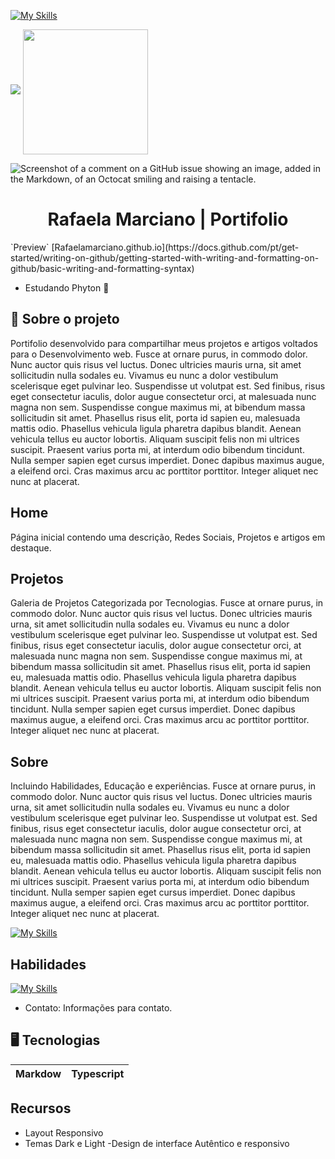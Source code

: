 

[![My Skills](https://skillicons.dev/icons?i=js,html,css,wasm)](https://skillicons.dev)

          

  <img src="https://github-readme-stats.vercel.app/api?username=rafaela255&show_icons=true&theme=dracula" />
</picture>
<a href="https://github.com/rafaela255/convoychat">
  <img height=200 align="center" src="https://github-readme-stats.vercel.app/api/top-langs?username=rafaela255&layout=compact&langs_count=8&card_width=320" />
</a>

![Screenshot of a comment on a GitHub issue showing an image, added in the Markdown, of an Octocat smiling and raising a tentacle.](https://myoctocat.com/assets/images/base-octocat.svg)

<h1 align="center"> Rafaela Marciano | Portifolio </h1>
`Preview` [Rafaelamarciano.github.io](https://docs.github.com/pt/get-started/writing-on-github/getting-started-with-writing-and-formatting-on-github/basic-writing-and-formatting-syntax)

- Estudando Phyton 🐍


## 📍 Sobre o projeto

Portifolio desenvolvido para compartilhar meus projetos e artigos voltados para o Desenvolvimento web.
Fusce at ornare purus, in commodo dolor. Nunc auctor quis risus vel luctus. Donec ultricies mauris urna, sit amet sollicitudin nulla sodales eu. Vivamus eu nunc a dolor vestibulum scelerisque eget pulvinar leo. Suspendisse ut volutpat est. Sed finibus, risus eget consectetur iaculis, dolor augue consectetur orci, at malesuada nunc magna non sem. Suspendisse congue maximus mi, at bibendum massa sollicitudin sit amet. Phasellus risus elit, porta id sapien eu, malesuada mattis odio. Phasellus vehicula ligula pharetra dapibus blandit. Aenean vehicula tellus eu auctor lobortis. Aliquam suscipit felis non mi ultrices suscipit. Praesent varius porta mi, at interdum odio bibendum tincidunt. Nulla semper sapien eget cursus imperdiet. Donec dapibus maximus augue, a eleifend orci. Cras maximus arcu ac porttitor porttitor. Integer aliquet nec nunc at placerat.

## Home

Página inicial contendo  uma descrição, Redes Sociais, Projetos e artigos em destaque.

  
## Projetos


Galeria de Projetos Categorizada por Tecnologias.
Fusce at ornare purus, in commodo dolor. Nunc auctor quis risus vel luctus. Donec ultricies mauris urna, sit amet sollicitudin nulla sodales eu. Vivamus eu nunc a dolor vestibulum scelerisque eget pulvinar leo. Suspendisse ut volutpat est. Sed finibus, risus eget consectetur iaculis, dolor augue consectetur orci, at malesuada nunc magna non sem. Suspendisse congue maximus mi, at bibendum massa sollicitudin sit amet. Phasellus risus elit, porta id sapien eu, malesuada mattis odio. Phasellus vehicula ligula pharetra dapibus blandit. Aenean vehicula tellus eu auctor lobortis. Aliquam suscipit felis non mi ultrices suscipit. Praesent varius porta mi, at interdum odio bibendum tincidunt. Nulla semper sapien eget cursus imperdiet. Donec dapibus maximus augue, a eleifend orci. Cras maximus arcu ac porttitor porttitor. Integer aliquet nec nunc at placerat.

## Sobre

Incluindo Habilidades, Educação e experiências.
Fusce at ornare purus, in commodo dolor. Nunc auctor quis risus vel luctus. Donec ultricies mauris urna, sit amet sollicitudin nulla sodales eu. Vivamus eu nunc a dolor vestibulum scelerisque eget pulvinar leo. Suspendisse ut volutpat est. Sed finibus, risus eget consectetur iaculis, dolor augue consectetur orci, at malesuada nunc magna non sem. Suspendisse congue maximus mi, at bibendum massa sollicitudin sit amet. Phasellus risus elit, porta id sapien eu, malesuada mattis odio. Phasellus vehicula ligula pharetra dapibus blandit. Aenean vehicula tellus eu auctor lobortis. Aliquam suscipit felis non mi ultrices suscipit. Praesent varius porta mi, at interdum odio bibendum tincidunt. Nulla semper sapien eget cursus imperdiet. Donec dapibus maximus augue, a eleifend orci. Cras maximus arcu ac porttitor porttitor. Integer aliquet nec nunc at placerat.

[![My Skills](https://skillicons.dev/icons?i=js,html,css,wasm)](https://skillicons.dev)

  
 ## Habilidades

  
[![My Skills](https://skillicons.dev/icons?i=js,html,css,wasm)](https://skillicons.dev)

  
* Contato: Informações para contato.

## 🖥 Tecnologias

| Markdow | Typescript |
|---------|------------|

## Recursos
- Layout Responsivo
- Temas Dark e Light
-Design de interface Autêntico e responsivo
